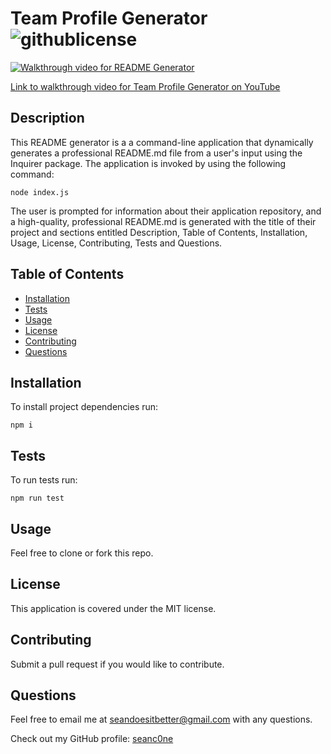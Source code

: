 # Team Profile Generator ![githublicense](https://img.shields.io/badge/license-MIT-blue.svg)

[![Walkthrough video for README Generator](https://img.youtube.com/vi/5C208Rxta2o/0.jpg)](https://www.youtube.com/watch?v=5C208Rxta2o)

[Link to walkthrough video for Team Profile Generator on YouTube](https://www.youtube.com/watch?v=5C208Rxta2o)

## Description

This README generator is a a command-line application that dynamically generates a professional README.md file from a user's input using the Inquirer package. The application is invoked by using the following command:

```
node index.js
```

The user is prompted for information about their application repository, and a high-quality, professional README.md is generated with the title of their project and sections entitled Description, Table of Contents, Installation, Usage, License, Contributing, Tests and Questions.

## Table of Contents

* [Installation](#Installation)
* [Tests](#Tests)
* [Usage](#Usage)
* [License](#License)
* [Contributing](#Contributing)
* [Questions](#Questions)

## Installation

To install project dependencies run: 

```
npm i
```

## Tests

To run tests run: 

```
npm run test
```

## Usage

Feel free to clone or fork this repo.

## License

This application is covered under the MIT license.

## Contributing

Submit a pull request if you would like to contribute.

## Questions
Feel free to email me at seandoesitbetter@gmail.com with any questions.

Check out my GitHub profile: [seanc0ne](https://www.github.com/seanc0ne)